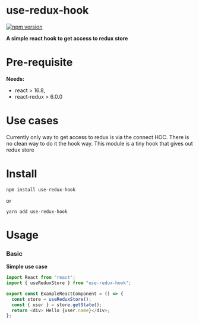 # use-redux-hook

[![npm version](https://badge.fury.io/js/react-webcomponentify.svg)](https://badge.fury.io/js/use-redux-hook)

**A simple react hook to get access to redux store**

# Pre-requisite

**Needs:**

- react > 16.8,
- react-redux > 6.0.0

# Use cases

Currently only way to get access to redux is via the connect HOC. There is no clean way to do it the hook way.
This module is a tiny hook that gives out redux store

# Install

```
npm install use-redux-hook
```

or

```
yarn add use-redux-hook
```

# Usage

### Basic

**Simple use case**

```js
import React from "react";
import { useReduxStore } from "use-redux-hook";

export const ExampleReactComponent = () => {
  const store = useReduxStore();
  const { user } = store.getState();
  return <div> Hello {user.name}</div>;
};
```
